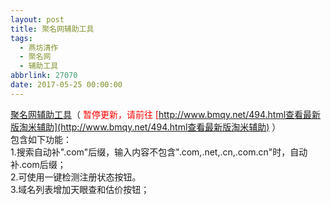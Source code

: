```yaml
---
layout: post
title: 聚名网辅助工具
tags:
  - 燕坊清作
  - 聚名网
  - 辅助工具
abbrlink: 27070
date: 2017-05-25 00:00:00
---
```


<!-- build time:Sat Jun 23 2018 12:05:16 GMT+0800 (中国标准时间) -->

[聚名网辅助工具](https://greasyfork.org/zh-CN/scripts/30012-%E8%81%9A%E5%90%8D%E7%BD%91%E8%BE%85%E5%8A%A9%E5%B7%A5%E5%85%B7)（ <span style="color:red">暂停更新，请前往 [http://www.bmqy.net/494.html查看最新版淘米辅助](http://www.bmqy.net/494.html查看最新版淘米辅助) </span>）  
包含如下功能：  
1.搜索自动补".com"后缀，输入内容不包含".com,.net,.cn,.com.cn"时，自动补.com后缀；  
2.可使用一键检测注册状态按钮。  
3.域名列表增加天眼查和估价按钮；
<!-- rebuild by neat -->